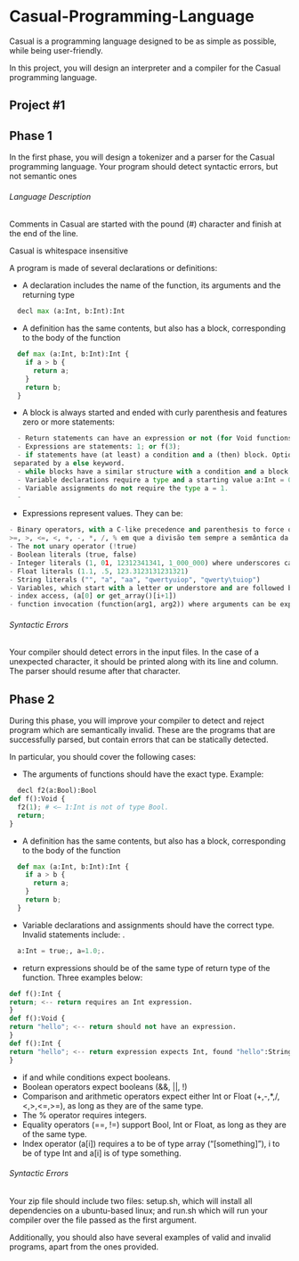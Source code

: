 # Casual-Programming-Language
Casual is a programming language designed to be as simple as possible, while being user-friendly.

In this project, you will design an interpreter and a compiler for the Casual programming language.

## Project #1

## Phase 1

In the first phase, you will design a tokenizer and a parser for the Casual programming language. Your program should detect syntactic errors, but not semantic ones

######  Language Description
Comments in Casual are started with the pound (#) character and finish at the end of the line.

Casual is whitespace insensitive

A program is made of several declarations or definitions: 


- A declaration includes the name of the function, its arguments and the returning type 
```python
  decl max (a:Int, b:Int):Int
 ```
  
  
- A definition has the same contents, but also has a block, corresponding to the body of the function
```python
  def max (a:Int, b:Int):Int {
    if a > b {
      return a;
    }
    return b;
  }
```

- A block is always started and ended with curly parenthesis and features zero or more statements:
```python 
  - Return statements can have an expression or not (for Void functions): return; or return 1 + 1;
  - Expressions are statements: 1; or f(3);
  - if statements have (at least) a condition and a (then) block. Optionally they can have an else block, 
 separated by a else keyword.
  - while blocks have a similar structure with a condition and a block.
  - Variable declarations require a type and a starting value a:Int = 0;
  - Variable assignments do not require the type a = 1.
  - 
```


 - Expressions represent values. They can be:
  ```python
  - Binary operators, with a C-like precedence and parenthesis to force other precedences: &&, ||, ==, !=, 
 >=, >, <=, <, +, -, *, /, % em que a divisão tem sempre a semântica da divisão decimal.
  - The not unary operator (!true)
  - Boolean literals (true, false)
  - Integer literals (1, 01, 12312341341, 1_000_000) where underscores can be present in any position.
  - Float literals (1.1, .5, 123.3123131231321)
  - String literals ("", "a", "aa", "qwertyuiop", "qwerty\tuiop")
  - Variables, which start with a letter or understore and are followed by any number of letters, underscores or numbers.
  - index access, (a[0] or get_array()[i+1])
  - function invocation (function(arg1, arg2)) where arguments can be expressions
 
 ```
 

######  Syntactic Errors
Your compiler should detect errors in the input files. In the case of a unexpected character, it should be printed along with its line and column. The parser should resume after that character.

## Phase 2

During this phase, you will improve your compiler to detect and reject program which are semantically invalid. These are the programs that are successfully parsed, but contain errors that can be statically detected.

 In particular, you should cover the following cases:


- The arguments of functions should have the exact type. Example:
```python
  decl f2(a:Bool):Bool
def f():Void {
  f2(1); # <— 1:Int is not of type Bool. 
  return; 
}

 ```
  
- A definition has the same contents, but also has a block, corresponding to the body of the function
```python
  def max (a:Int, b:Int):Int {
    if a > b {
      return a;
    }
    return b;
  }
```

- Variable declarations and assignments should have the correct type. Invalid statements include: .
```python 
  a:Int = true;, a=1.0;.
```


 - return expressions should be of the same type of return type of the function. Three examples below:
  ```python
  def f():Int {
  return; <-- return requires an Int expression.
}
def f():Void {
  return "hello"; <-- return should not have an expression.
}
def f():Int {
 return "hello"; <-- return expression expects Int, found "hello":String.
} 
 
 ```

- if and while conditions expect booleans.
- Boolean operators expect booleans (&&, ||, !)
- Comparison and arithmetic operators expect either Int or Float (+,-,*,/,<,>,<=,>=), as long as they are of the same type. 
- The % operator requires integers.
- Equality operators (==, !=) support Bool, Int or Float, as long as they are of the same type.
- Index operator (a[i]) requires a to be of type array (“[something]”), i to be of type Int and a[i] is of type something.

######  Syntactic Errors

Your zip file should include two files: setup.sh, which will install all dependencies on a ubuntu-based linux; and run.sh which will run your compiler over the file passed as the first argument.

Additionally, you should also have several examples of valid and invalid programs, apart from the ones provided.

